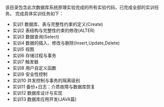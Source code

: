 该目录包含此次数据库系统原理实验完成的所有实验代码，已完成全部的实训任务。
完成具体实训任务如下：

- 实训1 数据库、表与完整性约束的定义(Create)
- 实训2 表结构与完整性约束的修改(ALTER)
- 实训3 数据查询(Select)
- 实训4 数据的插入、修改与删除(Insert,Update,Delete)
- 实训5 视图
- 实训6 存储过程与事务
- 实训7 触发器
- 实训8 用户自定义函数
- 实训9 安全性控制
- 实训10 并发控制与事务的隔离级别
- 实训11 备份+日志：介质故障与数据库恢复
- 实训12 数据库设计与实现
- 实训13 数据库应用开发(JAVA篇)